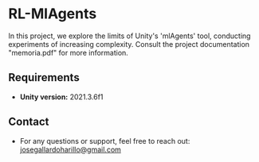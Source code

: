 # RL-MlAgents
In this project, we explore the limits of Unity's 'mlAgents' tool, conducting experiments of increasing complexity.
Consult the project documentation "memoria.pdf" for more information.

## Requirements
- **Unity version:** 2021.3.6f1

## Contact
- For any questions or support, feel free to reach out: josegallardoharillo@gmail.com
